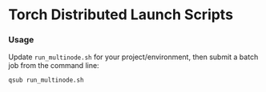 # Torch Distributed Launch Scripts


### Usage
Update `run_multinode.sh` for your project/environment, then submit a batch job from the command line:
```shell
qsub run_multinode.sh
```

